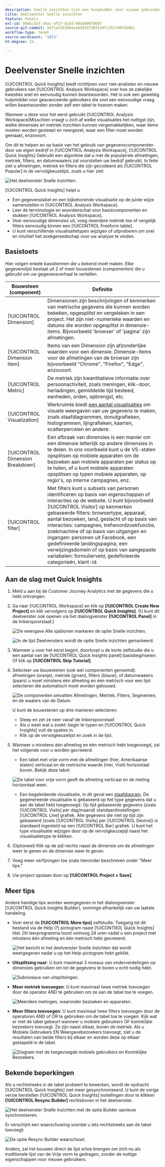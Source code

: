 ```yaml
---
description: Snelle inzichten zijn een hulpmiddel voor nieuwe gebruikers van de Werkruimte die hen in de bouw van gegevenslijsten en visualisaties begeleiden
title: Deelvenster Snelle inzichten
feature: Panels
exl-id: 09ebc3af-34ac-4f1f-8a5d-90da008f8697
source-git-commit: 16f1a732260ace8393d7303134fc351740fd1661
workflow-type: tm+mt
source-wordcount: '1073'
ht-degree: 1%

---
```


# Deelvenster Snelle inzichten

[!UICONTROL Quick Insights] biedt richtlijnen voor niet-analisten en nieuwe gebruikers van [!UICONTROL Analysis Workspace] over hoe ze zakelijke kwesties snel en eenvoudig kunnen beantwoorden. Het is ook een geweldig hulpmiddel voor geavanceerde gebruikers die snel een eenvoudige vraag willen beantwoorden zonder zelf een tabel te hoeven maken.

Wanneer u deze voor het eerst gebruikt [!UICONTROL Analysis Workspace]Misschien vraagt u zich af welke visualisaties het nuttigst zijn, welke dimensies en metriek inzichten kunnen vergemakkelijken, waar items moeten worden gesleept en neergezet, waar een filter moet worden gemaakt, enzovoort.

Om dit te helpen en op basis van het gebruik van gegevenscomponenten door uw eigen bedrijf in [!UICONTROL Analysis Workspace], [!UICONTROL Quick Insights] Gebruikt een algoritme dat u met de populairste afmetingen, metriek, filters, en datumwaaiers zal voorstellen uw bedrijf gebruikt. In feite ziet u afmetingen, metriek en filters die zijn gecodeerd als [!UICONTROL Popular] in de vervolgkeuzelijst, zoals u hier ziet:

![Het deelvenster Snelle inzichten.](assets/popular-tag.png)

[!UICONTROL Quick Insights] helpt u

* Een gegevenstabel en een bijbehorende visualisatie op de juiste wijze samenstellen in [!UICONTROL Analysis Workspace].
* Leer de terminologie en woordenschat voor basiscomponenten en stukken [!UICONTROL Analysis Workspace].
* Voer eenvoudige dimensies uit, voeg meerdere metriek toe of vergelijk filters eenvoudig binnen een [!UICONTROL Freeform table].
* U kunt verschillende visualisatietypen wijzigen of uitproberen om snel en intuïtief het zoekgereedschap voor uw analyse te vinden.

## Basistoets

Hier volgen enkele basistermen die u bekend moet maken. Elke gegevenslijst bestaat uit 2 of meer bouwstenen (componenten) die u gebruikt om uw gegevensverhaal te vertellen.

| Bouwsteen (component) | Definitie |
|---|---|
| [!UICONTROL Dimension] | Dimensionen zijn beschrijvingen of kenmerken van metrische gegevens die kunnen worden bekeken, opgesplitst en vergeleken in een project. Het zijn niet-numerieke waarden en datums die worden opgesplitst in dimensie-items. Bijvoorbeeld &#39;browser&#39; of &#39;pagina&#39; zijn afmetingen. |
| [!UICONTROL Dimension item] | Items van een Dimension zijn afzonderlijke waarden voor een dimensie. Dimensie-items voor de afmetingen van de browser zijn bijvoorbeeld &quot;Chrome&quot;, &quot;Firefox&quot;, &quot;Edge&quot;, enzovoort. |
| [!UICONTROL Metric] | De metriek zijn kwantitatieve informatie over persoonactiviteit, zoals meningen, klik-door, herladingen, gemiddelde tijd besteed, eenheden, orden, opbrengst, etc. |
| [!UICONTROL Visualization] | Werkruimte biedt [een aantal visualisaties](/help/analysis-workspace/visualizations/freeform-analysis-visualizations.md) om visuele weergaven van uw gegevens te maken, zoals staafdiagrammen, donutgrafieken, histogrammen, lijngrafieken, kaarten, scatterpercelen en andere. |
| [!UICONTROL Dimension Breakdown] | Een afbraak van dimensies is een manier om een dimensie letterlijk op andere dimensies in te delen. In ons voorbeeld kunt u de VS-staten opsplitsen op mobiele apparaten om de bezoeken aan mobiele apparaten per status op te halen, of u kunt mobiele apparaten opsplitsen op typen mobiele apparaten, op regio&#39;s, op interne campagnes, enz. |
| [!UICONTROL filter] | Met filters kunt u subsets van personen identificeren op basis van eigenschappen of interacties op de website. U kunt bijvoorbeeld [!UICONTROL Visitor] op kenmerken gebaseerde filters: browsertype, apparaat, aantal bezoeken, land, geslacht of op basis van interacties: campagnes, trefwoordzoekfunctie, zoekmachine of op basis van uitgangen en ingangen: personen uit Facebook, een gedefinieerde landingspagina, een verwijzingsdomein of op basis van aangepaste variabelen: formulierveld, gedefinieerde categorieën, klant-id. |

## Aan de slag met Quick Insights

1. Meld u aan bij de Customer Journey Analytics met de gegevens die u hebt ontvangen.
1. Ga naar [!UICONTROL Workspace] en klik op **[!UICONTROL Create New Project]** en klik vervolgens op **[!UICONTROL Quick Insights]**. (U kunt dit deelvenster ook openen via het dialoogvenster **[!UICONTROL Panel]** in de linkerspoorstaaf.)

   ![De weergave Alle sjablonen markeren de optie Snelle inzichten.](assets/qibuilder.png)

   ![In de lijst Deelvensters wordt de optie Snelle inzichten gemarkeerd.](assets/qi-panel.png)

1. Wanneer u voor het eerst begint, doorloopt u de korte zelfstudie die u een aantal van de [!UICONTROL Quick Insights panel] basisbeginselen. Of klik op **[!UICONTROL Skip Tutorial]**.
1. Selecteer uw bouwstenen (ook wel componenten genoemd): afmetingen (oranje), metriek (groen), filters (blauw), of datumwaaiers (paars) u moet minstens één afmeting en één metrisch voor een lijst selecteren die automatisch moet worden gebouwd.

   ![De componenten omvatten Afmetingen, Metriek, Filters, Segmenten, en de waaiers van de Datum.](assets/qibuilder2.png)

   U kunt de bouwstenen op drie manieren selecteren:
   * Sleep en zet ze neer vanaf de linkerspoorstaaf.
   * Als u weet wat u zoekt: begin te typen en [!UICONTROL Quick Insights] vult de spaties in.
   * Klik op de vervolgkeuzelijst en zoek in de lijst.

1. Wanneer u minstens één afmeting en één metrisch hebt toegevoegd, zal het volgende voor u worden gecreeerd:

   * Een tabel met vrije vorm met de afmetingen (hier, Amerikaanse staten) verticaal en de metrische waarde (hier, Visit) horizontaal boven. Bekijk deze tabel:

   ![De tabel voor vrije vorm geeft de afmeting verticaal en de meting horizontaal weer.](assets/qibuilder3.png)

   * Een begeleidende visualisatie, in dit geval een [staafdiagram](/help/analysis-workspace/visualizations/bar.md). De gegenereerde visualisatie is gebaseerd op het type gegevens dat u aan de tabel hebt toegevoegd. Op tijd gebaseerde gegevens (zoals [!UICONTROL Visits] per dag/maand) standaardinstellingen [!UICONTROL Line] grafiek. Alle gegevens die niet op tijd zijn gebaseerd (zoals [!UICONTROL Visits] per [!UICONTROL Device]) is standaard ingesteld op een [!UICONTROL Bar] grafiek. U kunt het type visualisatie wijzigen door op de vervolgkeuzepijl naast het visualisatietype te klikken.

1. (Optioneel) Klik op de pijl-rechts naast de dimensie om de afmetingen weer te geven en de dimensie weer te geven.

1. Voeg meer verfijningen toe zoals hieronder beschreven onder &quot;Meer tips.&quot;

1. Uw project opslaan door op **[!UICONTROL Project > Save]**.

## Meer tips

Andere handige tips worden weergegeven in het dialoogvenster [!UICONTROL Quick Insights Builder], sommige afhankelijk van uw laatste handeling.

* Voer eerst de **[!UICONTROL More tips]** zelfstudie: Toegang tot dit bestand via de Help (?) pictogram naast [!UICONTROL Quick Insights] titel. Dit leerprogramma toont omhoog 24 uren nadat u een project met minstens één afmeting en één metrisch hebt gecreeerd.

  ![Het bericht in het deelvenster Snelle inzichten dat wordt weergegeven nadat u op het Help-pictogram hebt geklikt.](assets/qibuilder4.png)

* **Uitsplitsing naar**: U kunt maximaal 3 niveaus van onderverdelingen op dimensies gebruiken om tot de gegevens te boren u echt nodig hebt.

  ![Subniveaus van uitsplitsingen.](assets/qibuilder5.png)

* **Meer metriek toevoegen**: U kunt maximaal twee metriek toevoegen door de operator AND te gebruiken om ze aan de tabel toe te voegen.

  ![Meerdere metingen, waaronder bezoeken en apparaten.](assets/qibuilder6.png)

* **Meer filters toevoegen**: U kunt maximaal twee filters toevoegen door de operatoren AND of OR te gebruiken om de tabel toe te voegen. Kijk wat er met de tabel gebeurt wanneer u mobiele gebruikers OF koninklijke bezoekers toevoegt. Ze zijn naast elkaar, boven de metriek. Als u Mobiele Gebruikers EN Weergavebezoekers toevoegt, ziet u de resultaten van beide filters bij elkaar en worden deze op elkaar gestapeld in de tabel.

  ![Diagram met de toegevoegde mobiele gebruikers en Koninklijke Bezoekers.](assets/qibuilder7.png)

## Bekende beperkingen

Als u rechtstreeks in de tabel probeert te bewerken, wordt de opdracht [!UICONTROL Quick Insights] niet meer gesynchroniseerd. U kunt de vorige versie herstellen [!UICONTROL Quick Insights] instellingen door te klikken **[!UICONTROL Resync Builder]** rechtsboven in het deelvenster.

![Het deelvenster Snelle inzichten met de optie Builder opnieuw synchroniseren.](assets/qibuilder9.png)

Er verschijnt een waarschuwing voordat u iets rechtstreeks aan de tabel toevoegt:

![De optie Resync Builder waarschuwt.](assets/qibuilder8.png)

Anders, zal het bouwen direct de lijst ertoe brengen om zich nu als traditionele lijst van de Vrije vorm te gedragen, zonder de nuttige eigenschappen voor nieuwe gebruikers.
